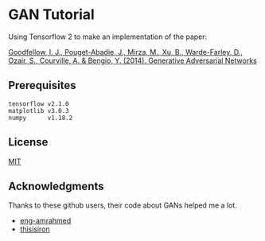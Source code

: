 # GAN Tutorial

Using Tensorflow 2 to make an implementation of the paper: 

[Goodfellow, I. J., Pouget-Abadie, J., Mirza, M., Xu, B., Warde-Farley, D., Ozair, S., Courville, A. & Bengio, Y. (2014). Generative Adversarial Networks](https://arxiv.org/abs/1406.2661)

## Prerequisites 

```
tensorflow v2.1.0
matplotlib v3.0.3
numpy      v1.18.2
```

## License

[MIT](https://choosealicense.com/licenses/mit/)

## Acknowledgments

Thanks to these github users, their code about GANs helped me a lot.  

* [eng-amrahmed](https://github.com/eng-amrahmed/vanilla-gan-tf2)
* [thisisiron](https://github.com/thisisiron/TF2-GAN/tree/master/gan)
